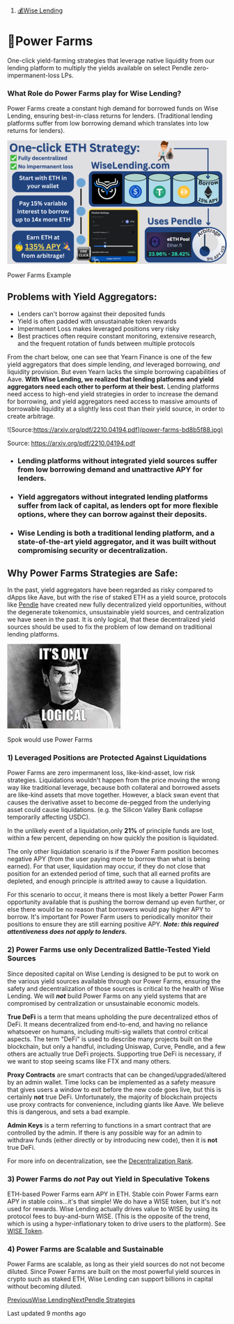 1. [💰Wise Lending](/wise/wise-lending)

# 🤑Power Farms

One-click yield-farming strategies that leverage native liquidity from our lending platform to multiply the yields available on select Pendle zero-impermanent-loss LPs.

### What Role do Power Farms play for Wise Lending?

Power Farms create a constant high demand for borrowed funds on Wise Lending, ensuring best-in-class returns for lenders. (Traditional lending platforms suffer from low borrowing demand which translates into low returns for lenders).

![Power Farms Example](power-farms-be3a2b46.png)

Power Farms Example

## Problems with Yield Aggregators:

* Lenders can't borrow against their deposited funds
* Yield is often padded with unsustainable token rewards
* Impermanent Loss makes leveraged positions very risky
* Best practices often require constant monitoring, extensive research, and the frequent rotation of funds between multiple protocols

From the chart below, one can see that Yearn Finance is one of the few yield aggregators that does simple lending, *and* leveraged borrowing, *and* liquidity provision. But even Yearn lacks the simple borrowing capabilities of Aave. **With Wise Lending, we realized that lending platforms and yield aggregators need each other to perform at their best.** Lending platforms need access to high-end yield strategies in order to increase the demand for borrowing, and yield aggregators need access to massive amounts of borrowable liquidity at a slightly less cost than their yield source, in order to create arbitrage.

![Source:https://arxiv.org/pdf/2210.04194.pdf](power-farms-bd8b5f88.jpg)

Source: <https://arxiv.org/pdf/2210.04194.pdf>

* ### **Lending platforms without integrated yield sources suffer from low borrowing demand and unattractive APY for lenders.**
* ### **Yield aggregators without integrated lending platforms suffer from lack of capital, as lenders opt for more flexible options, where they can borrow against their deposits.**
* ### **Wise Lending is both a traditional lending platform, and a state-of-the-art yield aggregator, and it was built without compromising security or decentralization.**

## Why Power Farms Strategies are Safe:

In the past, yield aggregators have been regarded as risky compared to dApps like Aave, but with the rise of staked ETH as a yield source, protocols like [Pendle](https://www.pendle.finance/) have created new fully decentralized yield opportunities, without the degenerate tokenomics, unsustainable yield sources, and centralization we have seen in the past. It is only logical, that these decentralized yield sources should be used to fix the problem of low demand on traditional lending platforms.

![Spok would use Power Farms](power-farms-b547b807.jpeg)

Spok would use Power Farms

### **1) Leveraged Positions are Protected Against Liquidations**

Power Farms are zero impermanent loss, like-kind-asset, low risk strategies. Liquidations wouldn't happen from the price moving the wrong way like traditional leverage, because both collateral and borrowed assets are like-kind assets that move together. However, a black swan event that causes the derivative asset to become de-pegged from the underlying asset could cause liquidations. (e.g. the Silicon Valley Bank collapse temporarily affecting USDC).

In the unlikely event of a liquidation,only **21%** of principle funds are lost, within a few percent, depending on how quickly the position is liquidated.

The only other liquidation scenario is if the Power Farm position becomes negative APY (from the user paying more to borrow than what is being earned). For that user, liquidation may occur, if they do not close that position for an extended period of time, such that all earned profits are depleted, and enough principle is attrited away to cause a liquidation.

For this scenario to occur, it means there is most likely a better Power Farm opportunity available that is pushing the borrow demand up even further, or else there would be no reason that borrowers would pay higher APY to borrow. It's important for Power Farm users to periodically monitor their positions to ensure they are still earning positive APY. ***Note: this required attentiveness does not apply to lenders.***

### **2) Power Farms use only Decentralized Battle-Tested Yield Sources**

Since deposited capital on Wise Lending is designed to be put to work on the various yield sources available through our Power Farms, ensuring the safety and decentralization of those sources is critical to the health of Wise Lending. We will ***not*** build Power Farms on any yield systems that are compromised by centralization or unsustainable economic models.

**True DeFi** is a term that means upholding the pure decentralized ethos of DeFi. It means decentralized from end-to-end, and having no reliance whatsoever on humans, including multi-sig wallets that control critical aspects. The term "DeFi" is used to describe many projects built on the blockchain, but only a handful, including Uniswap, Curve, Pendle, and a few others are actually true DeFi projects. Supporting true DeFi is necessary, if we want to stop seeing scams like FTX and many others.

**Proxy Contracts** are smart contracts that can be changed/upgraded/altered by an admin wallet. Time locks can be implemented as a safety measure that gives users a window to exit before the new code goes live, but this is certainly **not** true DeFi. Unfortunately, the majority of blockchain projects use proxy contracts for convenience, including giants like Aave. We believe this is dangerous, and sets a bad example.

**Admin Keys** is a term referring to functions in a smart contract that are controlled by the admin. If there is any possible way for an admin to withdraw funds (either directly or by introducing new code), then it is **not** true DeFi.

For more info on decentralization, see the [Decentralization Rank](/wise/wise-lending/decentralization-rank).

### **3) Power Farms do** ***not*** **Pay out Yield in Speculative Tokens**

ETH-based Power Farms earn APY in ETH. Stable coin Power Farms earn APY in stable coins...it's that simple! We do have a WISE token, but it's not used for rewards. Wise Lending actually drives value to WISE by using its protocol fees to buy-and-burn WISE. (This is the opposite of the trend, which is using a hyper-inflationary token to drive users to the platform). See [WISE Token](/wise/wise-token).

### 4) Power Farms are Scalable and Sustainable

Power Farms are scalable, as long as their yield sources do not not become diluted. Since Power Farms are built on the most powerful yield sources in crypto such as staked ETH, Wise Lending can support billions in capital without becoming diluted.

[PreviousWise Lending](/wise/wise-lending)[NextPendle Strategies](/wise/wise-lending/pendle-strategies)

Last updated 9 months ago
